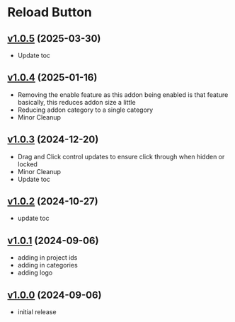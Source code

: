 # Reload Button

## [v1.0.5](https://github.com/rbgdevx/auto-body-res/releases/tag/v1.0.5) (2025-03-30)

- Update toc

## [v1.0.4](https://github.com/rbgdevx/auto-body-res/releases/tag/v1.0.4) (2025-01-16)

- Removing the enable feature as this addon being enabled is that feature basically, this reduces addon size a little
- Reducing addon category to a single category
- Minor Cleanup

## [v1.0.3](https://github.com/rbgdevx/auto-body-res/releases/tag/v1.0.3) (2024-12-20)

- Drag and Click control updates to ensure click through when hidden or locked
- Minor Cleanup
- Update toc

## [v1.0.2](https://github.com/rbgdevx/auto-body-res/releases/tag/v1.0.2) (2024-10-27)

- update toc

## [v1.0.1](https://github.com/rbgdevx/auto-body-res/releases/tag/v1.0.1) (2024-09-06)

- adding in project ids
- adding in categories
- adding logo

## [v1.0.0](https://github.com/rbgdevx/auto-body-res/releases/tag/v1.0.0) (2024-09-06)

- initial release
